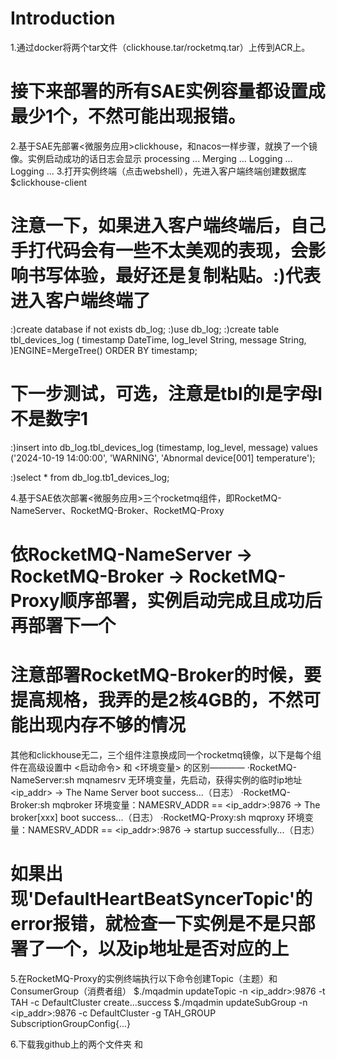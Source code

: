 # Introduction

1.通过docker将两个tar文件（clickhouse.tar/rocketmq.tar）上传到ACR上。

# 接下来部署的所有SAE实例容量都设置成最少1个，不然可能出现报错。

2.基于SAE先部署<微服务应用>clickhouse，和nacos一样步骤，就换了一个镜像。实例启动成功的话日志会显示
  processing ...
  Merging ...
  Logging ...
  Logging ...
3.打开实例终端（点击webshell），先进入客户端终端创建数据库
  $clickhouse-client
  
# 注意一下，如果进入客户端终端后，自己手打代码会有一些不太美观的表现，会影响书写体验，最好还是复制粘贴。:)代表进入客户端终端了

  :)create database if not exists db_log;
  :)use db_log;
  :)create table tbl_devices_log (
    timestamp DateTime, 
    log_level String, 
    message String, 
  )ENGINE=MergeTree()
  ORDER BY timestamp;

# 下一步测试，可选，注意是tbl的l是字母l不是数字1
  :)insert into db_log.tbl_devices_log (timestamp, log_level, message) values
  ('2024-10-19 14:00:00', 'WARNING', 'Abnormal device[001] temperature');

  :)select * from db_log.tb1_devices_log;

4.基于SAE依次部署<微服务应用>三个rocketmq组件，即RocketMQ-NameServer、RocketMQ-Broker、RocketMQ-Proxy
  
# 依RocketMQ-NameServer -> RocketMQ-Broker -> RocketMQ-Proxy顺序部署，实例启动完成且成功后再部署下一个
# 注意部署RocketMQ-Broker的时候，要提高规格，我弄的是2核4GB的，不然可能出现内存不够的情况

其他和clickhouse无二，三个组件注意换成同一个rocketmq镜像，以下是每个组件在高级设置中 <启动命令> 和 <环境变量> 的区别————
  ·RocketMQ-NameServer:sh mqnamesrv 无环境变量，先启动，获得实例的临时ip地址 <ip_addr>
    -> The Name Server boot success...（日志）
  ·RocketMQ-Broker:sh mqbroker 环境变量：NAMESRV_ADDR == <ip_addr>:9876
    -> The broker[xxx] boot success...（日志）
  ·RocketMQ-Proxy:sh mqproxy 环境变量：NAMESRV_ADDR == <ip_addr>:9876
    -> <xxx> startup successfully...（日志）

# 如果出现'DefaultHeartBeatSyncerTopic'的error报错，就检查一下实例是不是只部署了一个，以及ip地址是否对应的上

5.在RocketMQ-Proxy的实例终端执行以下命令创建Topic（主题）和ConsumerGroup（消费者组）
  $./mqadmin updateTopic -n <ip_addr>:9876 -t TAH -c DefaultCluster
    create...success
  $./mqadmin updateSubGroup -n <ip_addr>:9876 -c DefaultCluster -g TAH_GROUP
    SubscriptionGroupConfig{...}

6.下载我github上的两个文件夹 <log-producer> 和 <log-consumer> 
